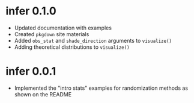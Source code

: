 # infer 0.1.0
- Updated documentation with examples
- Created `pkgdown` site materials
- Added `obs_stat` and `shade_direction` arguments to `visualize()`
- Adding theoretical distributions to `visualize()`


# infer 0.0.1
- Implemented the "intro stats" examples for randomization methods as shown on the README